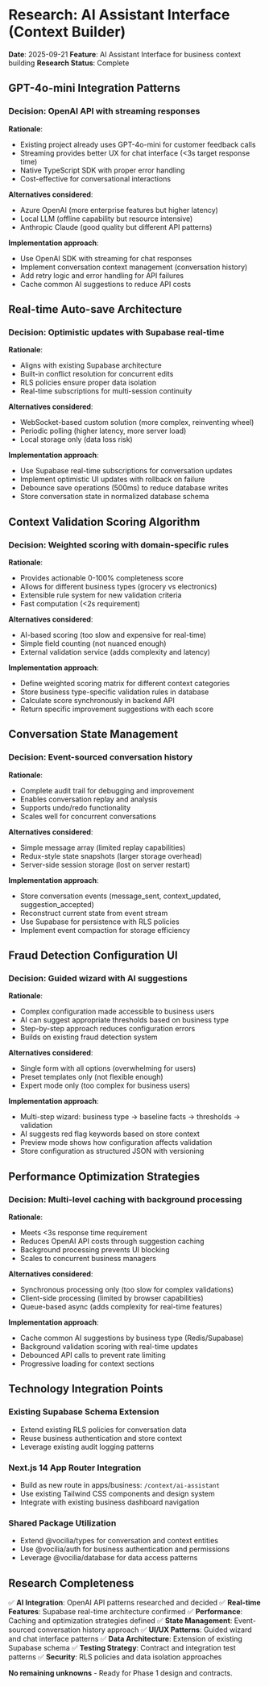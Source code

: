 # Research: AI Assistant Interface (Context Builder)

**Date**: 2025-09-21 **Feature**: AI Assistant Interface for business context
building **Research Status**: Complete

## GPT-4o-mini Integration Patterns

### Decision: OpenAI API with streaming responses

**Rationale**:

- Existing project already uses GPT-4o-mini for customer feedback calls
- Streaming provides better UX for chat interface (<3s target response time)
- Native TypeScript SDK with proper error handling
- Cost-effective for conversational interactions

**Alternatives considered**:

- Azure OpenAI (more enterprise features but higher latency)
- Local LLM (offline capability but resource intensive)
- Anthropic Claude (good quality but different API patterns)

**Implementation approach**:

- Use OpenAI SDK with streaming for chat responses
- Implement conversation context management (conversation history)
- Add retry logic and error handling for API failures
- Cache common AI suggestions to reduce API costs

## Real-time Auto-save Architecture

### Decision: Optimistic updates with Supabase real-time

**Rationale**:

- Aligns with existing Supabase architecture
- Built-in conflict resolution for concurrent edits
- RLS policies ensure proper data isolation
- Real-time subscriptions for multi-session continuity

**Alternatives considered**:

- WebSocket-based custom solution (more complex, reinventing wheel)
- Periodic polling (higher latency, more server load)
- Local storage only (data loss risk)

**Implementation approach**:

- Use Supabase real-time subscriptions for conversation updates
- Implement optimistic UI updates with rollback on failure
- Debounce save operations (500ms) to reduce database writes
- Store conversation state in normalized database schema

## Context Validation Scoring Algorithm

### Decision: Weighted scoring with domain-specific rules

**Rationale**:

- Provides actionable 0-100% completeness score
- Allows for different business types (grocery vs electronics)
- Extensible rule system for new validation criteria
- Fast computation (<2s requirement)

**Alternatives considered**:

- AI-based scoring (too slow and expensive for real-time)
- Simple field counting (not nuanced enough)
- External validation service (adds complexity and latency)

**Implementation approach**:

- Define weighted scoring matrix for different context categories
- Store business type-specific validation rules in database
- Calculate score synchronously in backend API
- Return specific improvement suggestions with each score

## Conversation State Management

### Decision: Event-sourced conversation history

**Rationale**:

- Complete audit trail for debugging and improvement
- Enables conversation replay and analysis
- Supports undo/redo functionality
- Scales well for concurrent conversations

**Alternatives considered**:

- Simple message array (limited replay capabilities)
- Redux-style state snapshots (larger storage overhead)
- Server-side session storage (lost on server restart)

**Implementation approach**:

- Store conversation events (message_sent, context_updated, suggestion_accepted)
- Reconstruct current state from event stream
- Use Supabase for persistence with RLS policies
- Implement event compaction for storage efficiency

## Fraud Detection Configuration UI

### Decision: Guided wizard with AI suggestions

**Rationale**:

- Complex configuration made accessible to business users
- AI can suggest appropriate thresholds based on business type
- Step-by-step approach reduces configuration errors
- Builds on existing fraud detection system

**Alternatives considered**:

- Single form with all options (overwhelming for users)
- Preset templates only (not flexible enough)
- Expert mode only (too complex for business users)

**Implementation approach**:

- Multi-step wizard: business type → baseline facts → thresholds → validation
- AI suggests red flag keywords based on store context
- Preview mode shows how configuration affects validation
- Store configuration as structured JSON with versioning

## Performance Optimization Strategies

### Decision: Multi-level caching with background processing

**Rationale**:

- Meets <3s response time requirement
- Reduces OpenAI API costs through suggestion caching
- Background processing prevents UI blocking
- Scales to concurrent business managers

**Alternatives considered**:

- Synchronous processing only (too slow for complex validations)
- Client-side processing (limited by browser capabilities)
- Queue-based async (adds complexity for real-time features)

**Implementation approach**:

- Cache common AI suggestions by business type (Redis/Supabase)
- Background validation scoring with real-time updates
- Debounced API calls to prevent rate limiting
- Progressive loading for context sections

## Technology Integration Points

### Existing Supabase Schema Extension

- Extend existing RLS policies for conversation data
- Reuse business authentication and store context
- Leverage existing audit logging patterns

### Next.js 14 App Router Integration

- Build as new route in apps/business: `/context/ai-assistant`
- Use existing Tailwind CSS components and design system
- Integrate with existing business dashboard navigation

### Shared Package Utilization

- Extend @vocilia/types for conversation and context entities
- Use @vocilia/auth for business authentication and permissions
- Leverage @vocilia/database for data access patterns

## Research Completeness

✅ **AI Integration**: OpenAI API patterns researched and decided ✅ **Real-time
Features**: Supabase real-time architecture confirmed ✅ **Performance**:
Caching and optimization strategies defined ✅ **State Management**:
Event-sourced conversation history approach ✅ **UI/UX Patterns**: Guided wizard
and chat interface patterns ✅ **Data Architecture**: Extension of existing
Supabase schema ✅ **Testing Strategy**: Contract and integration test patterns
✅ **Security**: RLS policies and data isolation approaches

**No remaining unknowns** - Ready for Phase 1 design and contracts.
